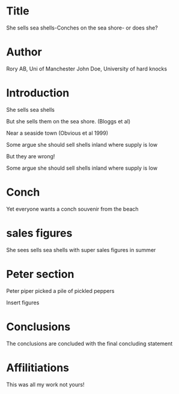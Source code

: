 # Title
She sells sea shells-Conches on the sea shore- or does she?


# Author
Rory AB, Uni of Manchester
John Doe, University of hard knocks


# Introduction
She sells sea shells

But she sells them on the sea shore. (Bloggs et al)

Near a seaside town (Obvious et al 1999)


Some argue she should sell shells inland where supply is low

But they are wrong!

Some argue she should sell shells inland where supply is low

# Conch
Yet everyone wants a conch souvenir from the beach

# sales figures
She sees sells sea shells with super sales figures in summer

# Peter section
Peter piper picked a pile of pickled peppers

Insert figures

# Conclusions
The conclusions are concluded with the final concluding statement


# Affilitiations
This was all my work not yours!
